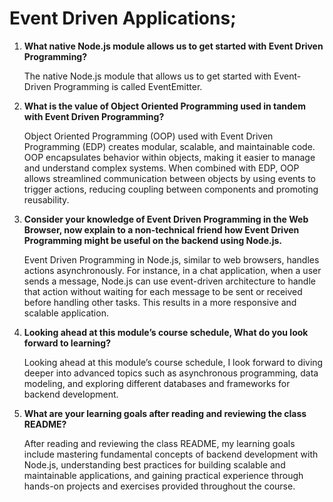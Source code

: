 # Event Driven Applications;

1. **What native Node.js module allows us to get started with Event Driven Programming?**
   
   The native Node.js module that allows us to get started with Event-Driven Programming is called EventEmitter.

2. **What is the value of Object Oriented Programming used in tandem with Event Driven Programming?**
   
   Object Oriented Programming (OOP) used with Event Driven Programming (EDP) creates modular, scalable, and maintainable code. OOP encapsulates behavior within objects, making it easier to manage and understand complex systems. When combined with EDP, OOP allows streamlined communication between objects by using events to trigger actions, reducing coupling between components and promoting reusability.

3. **Consider your knowledge of Event Driven Programming in the Web Browser, now explain to a non-technical friend how Event Driven Programming might be useful on the backend using Node.js.**
   
   Event Driven Programming in Node.js, similar to web browsers, handles actions asynchronously. For instance, in a chat application, when a user sends a message, Node.js can use event-driven architecture to handle that action without waiting for each message to be sent or received before handling other tasks. This results in a more responsive and scalable application.

4. **Looking ahead at this module’s course schedule, What do you look forward to learning?**
   
   Looking ahead at this module’s course schedule, I look forward to diving deeper into advanced topics such as asynchronous programming, data modeling, and exploring different databases and frameworks for backend development.

5. **What are your learning goals after reading and reviewing the class README?**
   
   After reading and reviewing the class README, my learning goals include mastering fundamental concepts of backend development with Node.js, understanding best practices for building scalable and maintainable applications, and gaining practical experience through hands-on projects and exercises provided throughout the course.
